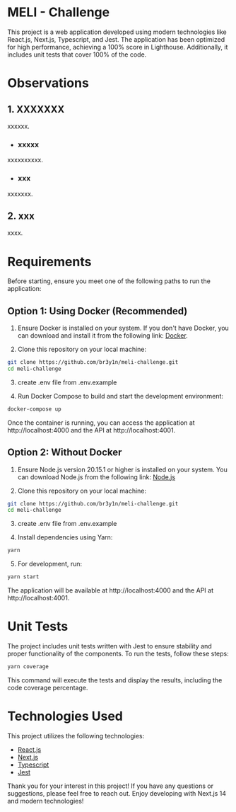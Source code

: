 # MELI - Challenge

This project is a web application developed using modern technologies like React.js, Next.js, Typescript, and Jest. The application has been optimized for high performance, achieving a 100% score in Lighthouse. Additionally, it includes unit tests that cover 100% of the code.

# Observations

## 1. XXXXXXX

xxxxxx.

- ### xxxxx

xxxxxxxxxx.

- ### xxx

xxxxxxx.

## 2. xxx

xxxx.

# Requirements

Before starting, ensure you meet one of the following paths to run the application:

## Option 1: Using Docker (Recommended)

1. Ensure Docker is installed on your system. If you don't have Docker, you can download and install it from the following link: [Docker](https://www.docker.com/get-started).

2. Clone this repository on your local machine:

```bash
git clone https://github.com/br3y1n/meli-challenge.git
cd meli-challenge
```
3. create .env file from .env.example

4. Run Docker Compose to build and start the development environment:

```bash
docker-compose up
```

Once the container is running, you can access the application at http://localhost:4000 and the API at http://localhost:4001.

## Option 2: Without Docker

1. Ensure Node.js version 20.15.1 or higher is installed on your system. You can download Node.js from the following link: [Node.js](https://nodejs.org/es)

2. Clone this repository on your local machine:

```bash
git clone https://github.com/br3y1n/meli-challenge.git
cd meli-challenge
```

3. create .env file from .env.example

4. Install dependencies using Yarn:

```bash
yarn
```

5. For development, run:

```bash
yarn start
```

The application will be available at http://localhost:4000 and the API at http://localhost:4001.

# Unit Tests

The project includes unit tests written with Jest to ensure stability and proper functionality of the components. To run the tests, follow these steps:

```bash
yarn coverage
```

This command will execute the tests and display the results, including the code coverage percentage.

# Technologies Used

This project utilizes the following technologies:

- [React.js](https://reactjs.org/)
- [Next.js](https://nextjs.org/)
- [Typescript](https://www.typescriptlang.org/)
- [Jest](https://jestjs.io/)

Thank you for your interest in this project! If you have any questions or suggestions, please feel free to reach out. Enjoy developing with Next.js 14 and modern technologies!
